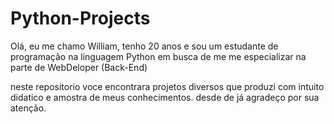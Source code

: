# Python-Projects
Olá, eu me chamo William, tenho 20 anos e sou um estudante de programação na linguagem Python em busca de me me especializar na parte de WebDeloper (Back-End)

neste repositorio voce encontrara projetos diversos que produzi com intuito didatico e amostra de meus conhecimentos. desde de já agradeço por sua atenção.
